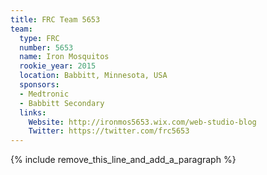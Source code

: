 ```yaml
---
title: FRC Team 5653
team:
  type: FRC
  number: 5653
  name: Iron Mosquitos
  rookie_year: 2015
  location: Babbitt, Minnesota, USA
  sponsors:
  - Medtronic
  - Babbitt Secondary
  links:
    Website: http://ironmos5653.wix.com/web-studio-blog
    Twitter: https://twitter.com/frc5653
---
```


{% include remove_this_line_and_add_a_paragraph %}